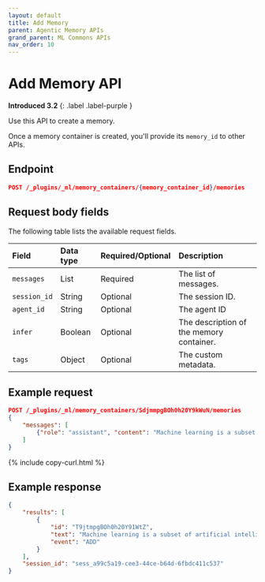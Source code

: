 ```yaml
---
layout: default
title: Add Memory
parent: Agentic Memory APIs
grand_parent: ML Commons APIs
nav_order: 10
---
```


# Add Memory API
**Introduced 3.2**
{: .label .label-purple }

Use this API to create a memory.

Once a memory container is created, you'll provide its `memory_id` to other APIs.

## Endpoint

```json
POST /_plugins/_ml/memory_containers/{memory_container_id}/memories
```

## Request body fields

The following table lists the available request fields.

Field | Data type | Required/Optional | Description
:--- | :--- | :--- | :---
`messages` | List | Required | The list of messages.
`session_id` | String | Optional | The session ID.
`agent_id` | String | Optional | The agent ID
`infer` | Boolean | Optional | The description of the memory container.
`tags` | Object | Optional | The custom metadata.

## Example request

```json
POST /_plugins/_ml/memory_containers/SdjmmpgBOh0h20Y9kWuN/memories
{
    "messages": [
        {"role": "assistant", "content": "Machine learning is a subset of artificial intelligence"}
    ]
}
```
{% include copy-curl.html %}

## Example response

```json
{
    "results": [
        {
            "id": "T9jtmpgBOh0h20Y91WtZ",
            "text": "Machine learning is a subset of artificial intelligence",
            "event": "ADD"
        }
    ],
    "session_id": "sess_a99c5a19-cee3-44ce-b64d-6fbdc411c537"
}
```